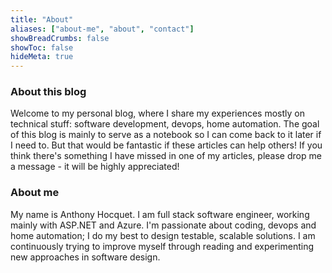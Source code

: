 ```yaml
---
title: "About"
aliases: ["about-me", "about", "contact"]
showBreadCrumbs: false
showToc: false
hideMeta: true
---
```


### About this blog

Welcome to my personal blog, where I share my experiences mostly on technical stuff: software development, devops, home automation. The goal of this blog is mainly to serve as a notebook so I can come back to it later if I need to. But that would be fantastic if these articles can help others! If you think there's something I have missed in one of my articles, please drop me a message - it will be highly appreciated!

### About me

My name is Anthony Hocquet. I am full stack software engineer, working mainly with ASP.NET and Azure. I'm passionate about coding, devops and home automation; I do my best to design testable, scalable solutions. I am continuously trying to improve myself through reading and experimenting new approaches in software design.
